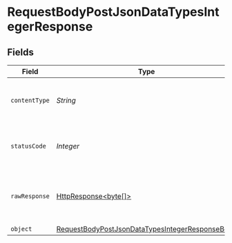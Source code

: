 # RequestBodyPostJsonDataTypesIntegerResponse


## Fields

| Field                                                                                                                         | Type                                                                                                                          | Required                                                                                                                      | Description                                                                                                                   |
| ----------------------------------------------------------------------------------------------------------------------------- | ----------------------------------------------------------------------------------------------------------------------------- | ----------------------------------------------------------------------------------------------------------------------------- | ----------------------------------------------------------------------------------------------------------------------------- |
| `contentType`                                                                                                                 | *String*                                                                                                                      | :heavy_check_mark:                                                                                                            | HTTP response content type for this operation                                                                                 |
| `statusCode`                                                                                                                  | *Integer*                                                                                                                     | :heavy_check_mark:                                                                                                            | HTTP response status code for this operation                                                                                  |
| `rawResponse`                                                                                                                 | [HttpResponse<byte[]>](https://docs.oracle.com/en/java/javase/11/docs/api/java.net.http/java/net/http/HttpResponse.html)      | :heavy_minus_sign:                                                                                                            | Raw HTTP response; suitable for custom response parsing                                                                       |
| `object`                                                                                                                      | [RequestBodyPostJsonDataTypesIntegerResponseBody](../../models/operations/RequestBodyPostJsonDataTypesIntegerResponseBody.md) | :heavy_minus_sign:                                                                                                            | OK                                                                                                                            |
